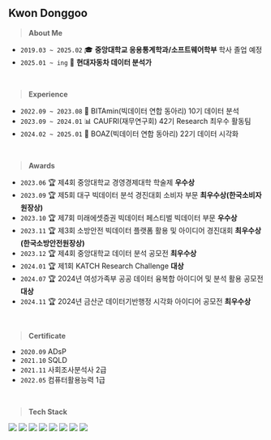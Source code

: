 ## Kwon Donggoo

> **About Me** 
-  `2019.03 ~ 2025.02` 🎓 **중앙대학교 응용통계학과/소프트웨어학부** 학사 졸업 예정
-  `2025.01 ~ ing` 🚙 **현대자동차 데이터 분석가**
</br>

> **Experience**
- `2022.09 ~ 2023.08` 🍊 BITAmin(빅데이터 연합 동아리) 10기 데이터 분석
- `2023.09 ~ 2024.01` 📊 CAUFRI(재무연구회) 42기 Research 최우수 활동팀
- `2024.02 ~ 2025.01` 🐘 BOAZ(빅데이터 연합 동아리) 22기 데이터 시각화 
</br>

> **Awards**
- `2023.06` 🏆 제4회 중앙대학교 경영경제대학 학술제 **우수상**
- `2023.09` 🏆 제5회 대구 빅데이터 분석 경진대회 소비자 부문 **최우수상(한국소비자원장상)**
- `2023.10` 🏆 제7회 미래에셋증권 빅데이터 페스티벌 빅데이터 부문 **우수상**
- `2023.11` 🏆 제3회 소방안전 빅데이터 플랫폼 활용 및 아이디어 경진대회 **최우수상(한국소방안전원장상)**
- `2023.12` 🏆 제4회 중앙대학교 데이터 분석 공모전 **최우수상**
- `2024.01` 🏆 제1회 KATCH Research Challenge **대상**
- `2024.07` 🏆 2024년 여성가족부 공공 데이터 융복합 아이디어 및 분석 활용 공모전 **대상**
- `2024.11` 🏆 2024년 금산군 데이터기반행정 시각화 아이디어 공모전 **최우수상**
</br>

> **Certificate**
- `2020.09` ADsP
- `2021.10` SQLD
- `2021.11` 사회조사분석사 2급
- `2022.05` 컴퓨터활용능력 1급
</br>

> **Tech Stack**

<img src="https://img.shields.io/badge/Python-3776AB?logo=Python&logoColor=white"> <img src="https://img.shields.io/badge/MySQL-4479A1?logo=MySQL&logoColor=white"> <img src="https://img.shields.io/badge/RStudio-75AADB?logo=RStudio&logoColor=white"> <img src="https://img.shields.io/badge/SPSS-3B5998?logo=IBM&logoColor=white"> <img src="https://img.shields.io/badge/C-4479A1?logo=C&logoColor=white"> <img src="https://img.shields.io/badge/Java-007396?logo=Java&logoColor=white"> <img src="https://img.shields.io/badge/Jupyter-F37626?logo=Jupyter&logoColor=white"> <img src="https://img.shields.io/badge/PyTorch-EE4C2C?style=flat&logo=PyTorch&logoColor=white"/>
</br>
